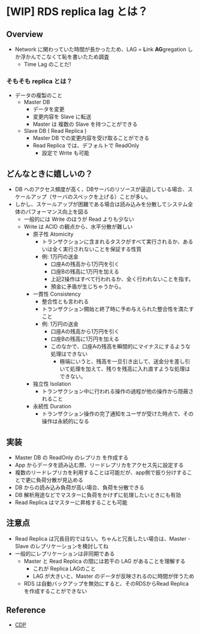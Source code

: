 # [WIP] RDS replica lag とは？

## Overview
- Network に関わっていた時間が長かったため、LAG = **L**ink **AG**gregation しか浮かんでこなくて恥を書いたため調査
  - Time Lag のことだ!

### そもそも replica とは？
- データの複製のこと
  - Master DB
    - データを変更
    - 変更内容を Slave に転送
    - Master は 複数の Slave を持つことができる
  - Slave DB ( Read Replica )
    - Master DB での変更内容を受け取ることができる
    - Read Replica では、デフォルトで ReadOnly
      - 設定で Write も可能

## どんなときに嬉しいの？
  - DB へのアクセス頻度が高く、DBサーバのリソースが逼迫している場合、スケールアップ（サーバのスペックを上げる）ことが多い。
  - しかし、スケールアップが困難である場合は読み込みを分散してシステム全体のパフォーマンス向上を図る
    - 一般的には Write のほうが Read よりも少ない
    - Write は ACID の観点から、水平分散が難しい
      - 原子性 Atomicity
        - トランザクションに含まれるタスクがすべて実行されるか、あるいは全く実行されないことを保証する性質
        - 例: 1万円の送金
          - 口座Aの残高から1万円を引く
          - 口座Bの残高に1万円を加える
          - 上記2操作はすべて行われるか、全く行われないことを指す。
          - 預金に矛盾が生じちゃうから。
      - 一貫性 Consistency
        - 整合性とも言われる
        - トランザクション開始と終了時に予め与えられた整合性を満たすこと
        - 例: 1万円の送金
          - 口座Aの残高から1万円を引く
          - 口座Bの残高に1万円を加える
          - このなかで、口座Aの残高を瞬間的にマイナスにするような処理はできない
            - 極端にいうと、残高を一旦引き出して、送金分を差し引いて処理を加えて、残りを残高に入れ直すような処理はできない。
      - 独立性 Isolation
        - トランザクション中に行われる操作の過程が他の操作から隠蔽されること
      - 永続性 Duration
        - トランザクション操作の完了通知をユーザが受けた時点で、その操作は永続的になる

## 実装
- Master DB の ReadOnly のレプリカ を作成する
- App からデータを読み込む際、リードレプリカをアクセス先に設定する
- 複数のリードレプリカを利用することは可能だが、app側で振り分けすることで更に負荷分散が見込める
- DB からの読み込み負荷が高い場合、負荷を分散できる
- DB 解析用途などでマスターに負荷をかけずに処理したいときにも有効
- Read Replica はマスターに昇格することも可能

## 注意点
- Read Replica は冗長目的ではない。ちゃんと冗長したい場合は、Master - Slave のレプリケーションを検討してね
- 一般的にレプリケーションは非同期である
  - Master と Read Replica の間には若干の LAG があることを理解する
    - これが Replica LAGのこと
    - LAG が大きいと、Master のデータが反映されるのに時間が伴うため
  - RDS は自動バックアップを無効にすると、そのRDSからRead Replica を作成することができない

## Reference
- [CDP](http://aws.clouddesignpattern.org/index.php/CDP:Read_Replicaパターン)

